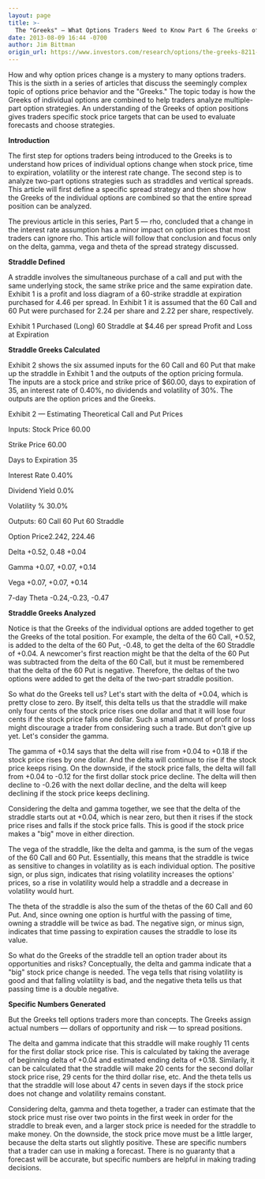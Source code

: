 ```yaml
---
layout: page
title: >-
  The "Greeks" – What Options Traders Need to Know Part 6 The Greeks of a Straddle
date: 2013-08-09 16:44 -0700
author: Jim Bittman
origin_url: https://www.investors.com/research/options/the-greeks-8211-what-options-traders-need-to-know-part-6-the-greeks-of-a-straddle/
---
```






How and why option prices change is a mystery to many options traders. This is the sixth in a series of articles that discuss the seemingly complex topic of options price behavior and the "Greeks." The topic today is how the Greeks of individual options are combined to help traders analyze multiple-part option strategies. An understanding of the Greeks of option positions gives traders specific stock price targets that can be used to evaluate forecasts and choose strategies. 

  

**Introduction** 

  

The first step for options traders being introduced to the Greeks is to understand how prices of individual options change when stock price, time to expiration, volatility or the interest rate change. The second step is to analyze two-part options strategies such as straddles and vertical spreads. This article will first define a specific spread strategy and then show how the Greeks of the individual options are combined so that the entire spread position can be analyzed. 

  

The previous article in this series, Part 5 — rho, concluded that a change in the interest rate assumption has a minor impact on option prices that most traders can ignore rho. This article will follow that conclusion and focus only on the delta, gamma, vega and theta of the spread strategy discussed. 

  

**Straddle Defined** 

  

A straddle involves the simultaneous purchase of a call and put with the same underlying stock, the same strike price and the same expiration date. Exhibit 1 is a profit and loss diagram of a 60-strike straddle at expiration purchased for 4.46 per spread. In Exhibit 1 it is assumed that the 60 Call and 60 Put were purchased for 2.24 per share and 2.22 per share, respectively. 

  

Exhibit 1 Purchased (Long) 60 Straddle at $4.46 per spread Profit and Loss at Expiration 

  

**Straddle Greeks Calculated** 

  

Exhibit 2 shows the six assumed inputs for the 60 Call and 60 Put that make up the straddle in Exhibit 1 and the outputs of the option pricing formula. The inputs are a stock price and strike price of $60.00, days to expiration of 35, an interest rate of 0.40%, no dividends and volatility of 30%. The outputs are the option prices and the Greeks. 

  

Exhibit 2 — Estimating Theoretical Call and Put Prices 

  

Inputs: Stock Price 60.00 

  

Strike Price 60.00 

  

Days to Expiration 35 

  

Interest Rate 0.40% 

  

Dividend Yield 0.0% 

  

Volatility % 30.0% 

  

Outputs: 60 Call 60 Put 60 Straddle 

  

Option Price2.242, 224.46 

  

Delta +0.52, 0.48 +0.04 

  

Gamma +0.07, +0.07, +0.14 

  

Vega +0.07, +0.07, +0.14 

  

7-day Theta -0.24,-0.23, -0.47 

  

**Straddle Greeks Analyzed** 

  

Notice is that the Greeks of the individual options are added together to get the Greeks of the total position. For example, the delta of the 60 Call, +0.52, is added to the delta of the 60 Put, -0.48, to get the delta of the 60 Straddle of +0.04. A newcomer's first reaction might be that the delta of the 60 Put was subtracted from the delta of the 60 Call, but it must be remembered that the delta of the 60 Put is negative. Therefore, the deltas of the two options were added to get the delta of the two-part straddle position. 

  

So what do the Greeks tell us? Let's start with the delta of +0.04, which is pretty close to zero. By itself, this delta tells us that the straddle will make only four cents of the stock price rises one dollar and that it will lose four cents if the stock price falls one dollar. Such a small amount of profit or loss might discourage a trader from considering such a trade. But don't give up yet. Let's consider the gamma. 

  

The gamma of +0.14 says that the delta will rise from +0.04 to +0.18 if the stock price rises by one dollar. And the delta will continue to rise if the stock price keeps rising. On the downside, if the stock price falls, the delta will fall from +0.04 to -0.12 for the first dollar stock price decline. The delta will then decline to -0.26 with the next dollar decline, and the delta will keep declining if the stock price keeps declining. 

  

Considering the delta and gamma together, we see that the delta of the straddle starts out at +0.04, which is near zero, but then it rises if the stock price rises and falls if the stock price falls. This is good if the stock price makes a "big" move in either direction. 

  

The vega of the straddle, like the delta and gamma, is the sum of the vegas of the 60 Call and 60 Put. Essentially, this means that the straddle is twice as sensitive to changes in volatility as is each individual option. The positive sign, or plus sign, indicates that rising volatility increases the options' prices, so a rise in volatility would help a straddle and a decrease in volatility would hurt. 

  

The theta of the straddle is also the sum of the thetas of the 60 Call and 60 Put. And, since owning one option is hurtful with the passing of time, owning a straddle will be twice as bad. The negative sign, or minus sign, indicates that time passing to expiration causes the straddle to lose its value. 

  

So what do the Greeks of the straddle tell an option trader about its opportunities and risks? Conceptually, the delta and gamma indicate that a "big" stock price change is needed. The vega tells that rising volatility is good and that falling volatility is bad, and the negative theta tells us that passing time is a double negative. 

  

**Specific Numbers Generated** 

  

But the Greeks tell options traders more than concepts. The Greeks assign actual numbers — dollars of opportunity and risk — to spread positions. 

  

The delta and gamma indicate that this straddle will make roughly 11 cents for the first dollar stock price rise. This is calculated by taking the average of beginning delta of +0.04 and estimated ending delta of +0.18. Similarly, it can be calculated that the straddle will make 20 cents for the second dollar stock price rise, 29 cents for the third dollar rise, etc. And the theta tells us that the straddle will lose about 47 cents in seven days if the stock price does not change and volatility remains constant. 

  

Considering delta, gamma and theta together, a trader can estimate that the stock price must rise over two points in the first week in order for the straddle to break even, and a larger stock price is needed for the straddle to make money. On the downside, the stock price move must be a little larger, because the delta starts out slightly positive. These are specific numbers that a trader can use in making a forecast. There is no guaranty that a forecast will be accurate, but specific numbers are helpful in making trading decisions. 




